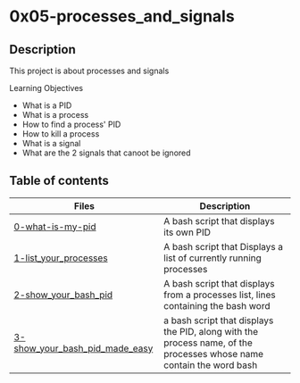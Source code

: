 # 0x05-processes_and_signals

## Description

This project is about processes and signals

Learning Objectives
* What is a PID
* What is a process
* How to find a process' PID
* How to kill a process
* What is a signal
* What are the 2 signals that canoot be ignored

## Table of contents
Files | Description
----- | -----------
[0-what-is-my-pid](./0-what-is-my-pid) | A bash script that displays its own PID
[1-list_your_processes](./list-processes) | A bash script that Displays a list of currently running processes
[2-show_your_bash_pid](./2-show_your_bash_pid) | A bash script that displays from a processes list, lines containing the bash word
[3-show_your_bash_pid_made_easy](./3-show_your_bash_pid_made_easy) | a bash script that displays the PID, along with the process name, of the processes whose name contain the word bash
